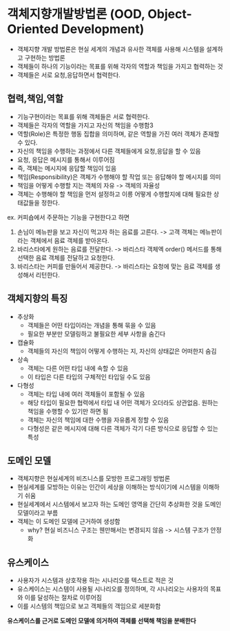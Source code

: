 # 객체지향개발방법론 (OOD, Object-Oriented Development)
- 객체지향 개발 방법론은 현실 세계의 개념과 유사한 객체를 사용해 시스템을 설계하고 구현하는 방법론
- 객체들이 하나의 기능이라는 목표를 위해 각자의 역할과 책임을 가지고 협력하는 것
- 객체들은 서로 요청,응답하면서 협력한다.

##  협력,책임,역할
- 기능구현이라는 목표를 위해 객체들은 서로 협력한다.
- 객체들은 각자의 역할을 가지고 자신의 책임을 수행함3
- 역할(Role)은 특정한 행동 집합을 의미하며, 같은 역할을 가진 여러 객체가 존재할 수 있다.
- 자신의 책임을 수행하는 과정에서 다른 객체들에게 요청,응답을 할 수 있음
- 요청, 응답은 메시지를 통해서 이루어짐
- 즉, 객체는 메시지에 응답할 책임이 있음
- 책임(Responsibility)은 객체가 수행해야 할 작업 또는 응답해야 할 메시지를 의미
- 책임을 어떻게 수행할 지는 객체의 자유 -> 객체의 자율성
- 객체는 수행해야 할 책임을 먼저 설정하고 이릉 어떻게 수행할지에 대해 필요한 상태값들을 정한다.

ex. 커피숍에서 주문하는 기능을 구현한다고 하면
1. 손님이 메뉴판을 보고 자신이 먹고자 하는 음료를 고른다. -> 고객 객체는 메뉴판이라는 객체에서 음료 객체를 받아온다.
2. 바리스타에게 원하는 음료를 전달한다. -> 바리스타 객체엑 order() 메서드를 통해 선택한 음료 객체를 전달하고 요청한다.
3. 바리스타는 커피를 만들어서 제공한다. -> 바리스타는 요청에 맞는 음료 객체를 생성해서 리턴한다.


## 객체지향의 특징
- 추상화
  - 객체들은 어떤 타입이라는 개념을 통해 묶을 수 있음
  - 필요한 부분만 모델링하고 불필요한 세부 사항을 숨긴다
- 캡슐화
  - 객체들의 자신의 책임이 어떻게 수행하는 지, 자신의 상태값은 어떠한지 숨김
- 상속
  - 객체는 다른 어떤 타입 내에 속할 수 있음
  - 이 타입은 다른 타입의 구체적인 타입일 수도 있음
- 다형성
  - 객체는 타입 내에  여러 객체들이 포함될 수 있음
  - 해당 타입이 필요한 협력에서 타입 내 어떤 객체가 오더라도 상관없음. 원하는 책임을 수행할 수 있기만 하면 됨
  - 객체는 자신의 책임에 대한 수행을 자유롭게 정할 수 있음
  - 다형성은 같은 메시지에 대해 다른 객체가 각기 다른 방식으로 응답할 수 있는 특성
 
## 도메인 모델
- 객체지향은 현실세계의 비즈니스를 모방한 프로그래밍 방법론
- 현실세계를 모방하는 이유는 인간이 세상을 이해하는 방식이기에 시스템을 이해하기 쉬움
- 현실세계에서 시스템에서 보고자 하는 도메인 영역을 간단히 추상화한 것을 도메인 모델이라고 부름
- 객체는 이 도메인 모델에 근거하여 생성함
  - why? 현실 비즈니스 구조는 웬만해서는 변경되지 않음 -> 시스템 구조가 안정화

## 유스케이스
- 사용자가 시스템과 상호작용 하는 시나리오를 텍스트로 적은 것
- 유스케이스는 시스템이 사용될 시나리오를 정의하며, 각 시나리오는 사용자의 목표와 이를 달성하는 절차로 이루어짐
- 이를 시스템의 책임으로 보고 객체들의 객임으로 세분화함

**유스케이스를 근거로 도메인 모델에 의거하여 객체를 선택해 책임을 분배한다**

